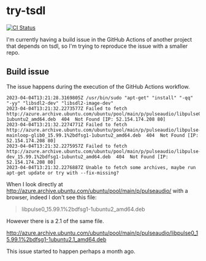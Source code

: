 # try-tsdl

[![CI Status](https://github.com/mbarbin/try-tsdl/workflows/ci/badge.svg)](https://github.com/mbarbin/try-tsdl/actions/workflows/ci.yml)

I'm currently having a build issue in the GitHub Actions of another
project that depends on tsdl, so I'm trying to reproduce the issue
with a smaller repo.

## Build issue

The issue happens during the execution of the GitHub Actions workflow.

```
2023-04-04T13:21:28.3169805Z /usr/bin/sudo "apt-get" "install" "-qq" "-yy" "libsdl2-dev" "libsdl2-image-dev"
2023-04-04T13:21:32.2273577Z Failed to fetch http://azure.archive.ubuntu.com/ubuntu/pool/main/p/pulseaudio/libpulse0_15.99.1%2bdfsg1-1ubuntu2_amd64.deb  404  Not Found [IP: 52.154.174.208 80]
2023-04-04T13:21:32.2274771Z Failed to fetch http://azure.archive.ubuntu.com/ubuntu/pool/main/p/pulseaudio/libpulse-mainloop-glib0_15.99.1%2bdfsg1-1ubuntu2_amd64.deb  404  Not Found [IP: 52.154.174.208 80]
2023-04-04T13:21:32.2275957Z Failed to fetch http://azure.archive.ubuntu.com/ubuntu/pool/main/p/pulseaudio/libpulse-dev_15.99.1%2bdfsg1-1ubuntu2_amd64.deb  404  Not Found [IP: 52.154.174.208 80]
2023-04-04T13:21:32.2276887Z Unable to fetch some archives, maybe run apt-get update or try with --fix-missing?
```

When I look directly at
http://azure.archive.ubuntu.com/ubuntu/pool/main/p/pulseaudio/ with a
browser, indeed I don't see this file:

> libpulse0_15.99.1%2bdfsg1-1ubuntu2_amd64.deb

However there is a 2.1 of the same file.

http://azure.archive.ubuntu.com/ubuntu/pool/main/p/pulseaudio/libpulse0_15.99.1%2bdfsg1-1ubuntu2.1_amd64.deb

This issue started to happen perhaps a month ago.
